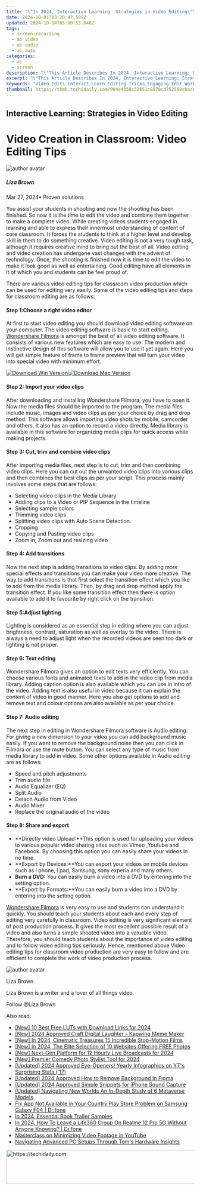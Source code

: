 ```yaml
---
title: "\"In 2024, Interactive Learning  Strategies in Video Editing\""
date: 2024-10-01T03:20:47.589Z
updated: 2024-10-04T05:00:53.046Z
tags: 
  - screen-recording
  - ai video
  - ai audio
  - ai auto
categories: 
  - ai
  - screen
description: "\"This Article Describes In 2024, Interactive Learning: Strategies in Video Editing\""
excerpt: "\"This Article Describes In 2024, Interactive Learning: Strategies in Video Editing\""
keywords: "Video Edits Interact,Learn Editing Tricks,Engaging Edit Workshops,Teaching Video Skills,Editing Strategies Guide,Dynamic Edit Learning,Mastery in Edit Craft"
thumbnail: https://thmb.techidaily.com/904e4358c32651c8870cd752598cbad0b1afa3205d185e4b265bf0a0d105bd32.jpg
---
```


## Interactive Learning: Strategies in Video Editing

# Video Creation in Classroom: Video Editing Tips

![author avatar](https://lh5.googleusercontent.com/-AIMmjowaFs4/AAAAAAAAAAI/AAAAAAAAABc/Y5UmwDaI7HU/s250-c-k/photo.jpg)

##### Liza Brown

 Mar 27, 2024• Proven solutions

You assist your students in shooting and now the shooting has been finished. So now it is the time to edit the video and combine them together to make a complete video. While creating videos students engaged in learning and able to express their innermost understanding of content of core classroom. It forces the students to think at a higher level and develop skill in them to do something creative. Video editing is not a very tough task, although it requires creative mind to bring out the best of all. Video editing and video creation has undergone vast changes with the advent of technology. Once, the shooting is finished now it is time to edit the video to make it look good as well as entertaining. Good editing have all elements in it of which you and students can be feel proud of.

There are various video editing tips for classroom video production which can be used for editing very easily. Some of the video editing tips and steps for classroom editing are as follows:

#### Step 1:Choose a right video editor

At first to start video editing you should download video editing software on your computer. The video editing software is basic to start editing. [Wondershare Filmora](https://tools.techidaily.com/wondershare/filmora/download/) is amongst the best of all video editing software. It consists of various new features which are easy to use. The modern and instinctive design of this software will allow you to use it yet again. Here you will get simple feature of frame to frame preview that will turn your video into special video with minimum effort.

[![Download Win Version](https://images.wondershare.com/filmora/guide/download-btn-win.jpg)](https://tools.techidaily.com/wondershare/filmora/download/)[![Download Mac Version](https://images.wondershare.com/filmora/guide/download-btn-mac.jpg)](https://tools.techidaily.com/wondershare/filmora/download/)

#### Step 2: Import your video clips

After downloading and installing Wondershare Filmora, you have to open it. Now the media files should be imported to the program. The media files include music, images and video clips as per your choice by drag and drop method. This software allows importing video shots by mobile, camcorder and others. It also has an option to record a video directly. Media library is available in this software for organizing media clips for quick access while making projects.

#### Step 3: Cut, trim and combine video clips

After importing media files, next step is to cut, trim and then combining video clips. Here you can cut out the unwanted video clips into various clips and then combines the best clips as per your script. This process mainly involves some steps that are follows:

* Selecting video clips in the Media Library
* Adding clips to a Video or PIP Sequence in the timeline
* Selecting sample colors
* Trimming video clips
* Splitting video clips with Auto Scene Detection.
* Cropping
* Copying and Pasting video clips
* Zoom in, Zoom out and resizing video

#### Step 4: Add transitions

Now the next step is adding transitions to video clips. By adding more special effects and transitions you can make your video more creative. The way to add transitions is that first select the transition effect which you like to add from the media library. Then, by drag and drop method apply the transition effect. If you like some transition effect then there is option available to add it to favourite by right click on the transition.

#### Step 5:Adjust lighting

Lighting is considered as an essential step in editing where you can adjust brightness, contrast, saturation as well as overlay to the video. There is always a need to adjust light when the recorded videos are seen too dark or lighting is not proper.

#### Step 6: Text editing

Wondershare Filmora gives an option to edit texts very efficiently. You can choose various fonts and animated texts to add in the video clip from media library. Adding caption option is also available which you can use in intro of the video. Adding text is also useful in video because it can explain the content of video in good manner. Here you also get options to add and remove text and colour options are also available as per your choice.

#### Step 7: Audio editing

The next step in editing in Wondershare Filmora software is Audio editing. For giving a new dimension to your video you can add background music easily. If you want to remove the background noise then you can click in Filmora or use the mute button. You can select any type of music from media library to add in video. Some other options available in Audio editing are as follows:

* Speed and pitch adjustments
* Trim audio file
* Audio Equalizer (EQ)
* Split Audio
* Detach Audio from Video
* Audio Mixer
* Replace the original audio of the video

#### Step 8: Share and export

* **Directly video Upload:**This option is used for uploading your videos to various popular video sharing sites such as Vimeo ,Youtube and Facebook. By choosing this option you can easily share your videos in no time.
* **Export by Devices:**You can export your videos on mobile devices such as i phone, i pad, Samsung, sony experia and many others.
* **Burn a DVD:** You can easily burn a video into a DVD by entering into the setting option.
* **Export by Formats:**You can easily burn a video into a DVD by entering into the setting option.

[Wondershare Filmora](https://tools.techidaily.com/wondershare/filmora/download/) is very easy to use and students can understand it quickly. You should teach your students about each and every step of editing very carefully in classroom. Video editing is very significant element of post production process. It gives the most excellent possible result of a video and also turns a simple shooted video into a valuable video. Therefore, you should teach students about the importance of video editing and to follow video editing tips seriously. Hence, mentioned above Video editing tips for classroom video production are very easy to follow and are efficient to complete the work of video production process.

![author avatar](https://lh5.googleusercontent.com/-AIMmjowaFs4/AAAAAAAAAAI/AAAAAAAAABc/Y5UmwDaI7HU/s250-c-k/photo.jpg)

Liza Brown

Liza Brown is a writer and a lover of all things video.

Follow @Liza Brown


<ins class="adsbygoogle"
     style="display:block"
     data-ad-format="autorelaxed"
     data-ad-client="ca-pub-7571918770474297"
     data-ad-slot="1223367746"></ins>



<ins class="adsbygoogle"
     style="display:block"
     data-ad-client="ca-pub-7571918770474297"
     data-ad-slot="8358498916"
     data-ad-format="auto"
     data-full-width-responsive="true"></ins>


<span class="atpl-alsoreadstyle">Also read:</span>
<div><ul>
<li><a href="https://fox-cloud.techidaily.com/new-10-best-free-luts-with-download-links-for-2024/"><u>[New] 10 Best Free LUTs with Download Links for 2024</u></a></li>
<li><a href="https://fox-http.techidaily.com/new-2024-approved-craft-digital-laughter-kapwing-meme-maker/"><u>[New] 2024 Approved Craft Digital Laughter – Kapwing Meme Maker</u></a></li>
<li><a href="https://fox-http.techidaily.com/new-in-2024-cinematic-treasures-15-incredible-stop-motion-films/"><u>[New] In 2024, Cinematic Treasures 15 Incredible Stop-Motion Films</u></a></li>
<li><a href="https://fox-http.techidaily.com/new-in-2024-the-elite-selection-of-10-websites-offering-free-photos/"><u>[New] In 2024, The Elite Selection of 10 Websites Offering FREE Photos</u></a></li>
<li><a href="https://fox-http.techidaily.com/new-next-gen-platform-for-12-hourly-live-broadcasts-for-2024/"><u>[New] Next-Gen Platform for 12 Hourly Live Broadcasts for 2024</u></a></li>
<li><a href="https://vp-tips.techidaily.com/new-premier-comedy-photo-stylist-tool-for-2024/"><u>[New] Premier Comedy Photo Stylist Tool for 2024</u></a></li>
<li><a href="https://facebook-video-footage.techidaily.com/updated-2024-approved-eye-openers-yearly-infographics-on-yts-surprising-stats-17/"><u>[Updated] 2024 Approved Eye-Openers! Yearly Infographics on YT's Surprising Stats ('17)</u></a></li>
<li><a href="https://fox-http.techidaily.com/updated-2024-approved-how-to-remove-background-in-figma/"><u>[Updated] 2024 Approved How to Remove Background In Figma</u></a></li>
<li><a href="https://screen-video-capture.techidaily.com/updated-2024-approved-simple-snippets-for-iphone-sound-capture/"><u>[Updated] 2024 Approved Simple Snippets for iPhone Sound Capture</u></a></li>
<li><a href="https://fox-http.techidaily.com/updated-navigating-new-worlds-an-in-depth-study-of-6-metaverse-models/"><u>[Updated] Navigating New Worlds An In-Depth Study of 6 Metaverse Models</u></a></li>
<li><a href="https://howto.techidaily.com/fix-app-not-available-in-your-country-play-store-problem-on-samsung-galaxy-f04-drfone-by-drfone-fix-android-problems-fix-android-problems/"><u>Fix App Not Available in Your Country Play Store Problem on Samsung Galaxy F04 | Dr.fone</u></a></li>
<li><a href="https://fox-http.techidaily.com/in-2024-essential-book-trailer-samples/"><u>In 2024, Essential Book Trailer Samples</u></a></li>
<li><a href="https://location-social.techidaily.com/in-2024-how-to-leave-a-life360-group-on-realme-12-pro-5g-without-anyone-knowing-drfone-by-drfone-virtual-android/"><u>In 2024, How To Leave a Life360 Group On Realme 12 Pro 5G Without Anyone Knowing? | Dr.fone</u></a></li>
<li><a href="https://youtube-web.techidaily.com/rclass-on-minimizing-video-footage-in-youtube/"><u>Masterclass on Minimizing Video Footage in YouTube</u></a></li>
<li><a href="https://hardware-reviews.techidaily.com/navigating-advanced-pc-setups-through-toms-hardware-insights/"><u>Navigating Advanced PC Setups Through Tom's Hardware Insights</u></a></li>
</ul></div>

<!-- affiliate ads begin -->
<a href="https://homestyler.sjv.io/c/5597632/1943647/22993" target="_top" id="1943647">
  <img src="//a.impactradius-go.com/display-ad/22993-1943647" border="0" alt="https://techidaily.com" width="728" height="90"/>
</a>
<img height="0" width="0" src="https://homestyler.sjv.io/i/5597632/1943647/22993" style="position:absolute;visibility:hidden;" border="0" />
<!-- affiliate ads end -->

